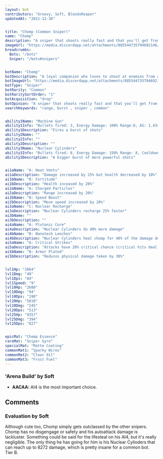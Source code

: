 ```yaml
---
layout: bot
contributors: "Groovy, Soft, BloodxReaper"
updatedAt: "2021-12-30"


title: "Chomp (Common Sniper)"
name: "Chomp"
description: "A sniper that shoots really fast and that you'll get from the very beginning. This is bot will teach you early on how damaging snipers can be if you protect them during battle.\n- Speciality: fast cooldown Ult, Lifesteal option\n- Note: simple enough for Recruits\n- Combos: Ult CD, Aggressive & Disruptive melees"
imageUrl: "https://media.discordapp.net/attachments/885544735794692146/885546877259513956/chomp.png"
breadcrumbs:
  Bots: "/bots"
  Sniper: "/bots#snipers"


botName: "Chomp"
botDescription: "A loyal companion who loves to shoot at enemies from a distance"
botImageUrl: "https://media.discordapp.net/attachments/885544735794692146/885546877259513956/chomp.png"
botType: "Sniper"
botRarity: "Common"
botRaritySortOrder: "1"
botAcquisition: "drop"
botOpinion: "A sniper that shoots really fast and that you'll get from the very beginning. This is bot will teach you early on how damaging snipers can be if you protect them during battle."
searchKeywords: "range, burst , sniper , common"


ability1Name: "Machine Gun"
ability1Info: "Bullets fired: 3, Energy Damage: 100% Range:8, AS: 1.43s"
ability1Description: "Fires a burst of shots"
ability2Name: ""
ability2Info: ""
ability2Description: ""
ability3Name: "Nuclear Cylinders"
ability3Info: "Bullets fired: 8, Energy Damage: 150% Range: 8, Cooldown: 9s"
ability3Description: "A bigger burst of more powerful shots"


ai1aName: "A: Heat Vents"
ai1aDescription: "Damage increased by 25% but health decreased by 10%"
ai1bName: "B: Fortitude"
ai1bDescription: "Health inceased by 20%"
ai2aName: "A: Charged Particles"
ai2aDescription: "Range increased by 20%"
ai2bName: "B: Speed Boost"
ai2bDescription: "Move speed increased by 20%"
ai3aName: "C: Nuclear Recharge"
ai3aDescription: "Nuclear Cylinders recharge 25% faster"
ai3bName: ""
ai3bDescription: ""
ai4aName: "A: Plutonic Core"
ai4aDescription: "Nuclear Cylinders do 40% more damage"
ai4bName: "B: Nanotech Leeches"
ai4bDescription: "Nuclear Cylinders heal chomp for 40% of the damage dealt"
ai5aName: "A: Critical Strikes"
ai5aDescription: "Attacks have 20% critical chance (critical hits deal double damage)"
ai5bName: "B: Armor Plated"
ai5bDescription: "Reduces physical damage taken by 30%"


lvl1Hp: "1064"
lvl1Dmg: "40"
lvl1Dps: "84"
lvl1Speed: "9"
lvl10Hp: "2688"
lvl10Dmg: "94"
lvl10Dps: "198"
lvl20Hp: "5810"
lvl20Dmg: "245"
lvl20Dps: "513"
lvl25Hp: "9357"
lvl25Dmg: "394"
lvl25Dps: "827"


epicMat: "Chomp Essence"
rareMat: "Sniper Gyro"
specialMat: "Matte Coating"
commonMat1: "Sparky Wires"
commonMat2: "Clear Oil"
commonMat3: "Frost Fuel"
---
```


### 'Arena Build' by Soft
- **AACAA:** AI4 is the most important choice.

## Comments

### Evaluation by Soft
Although cute too, Chomp simply gets outclassed by the other snipers. Chomp has no disgengage or safety and his autoattack damage is lackluster. Something could be said for the lifesteal on his AI4, but it's really negligible. The only thing he has going for him is his Nuclear Cylinders that can reach up to 8272 damage, which is pretty insane for a common bot. Tier B.


